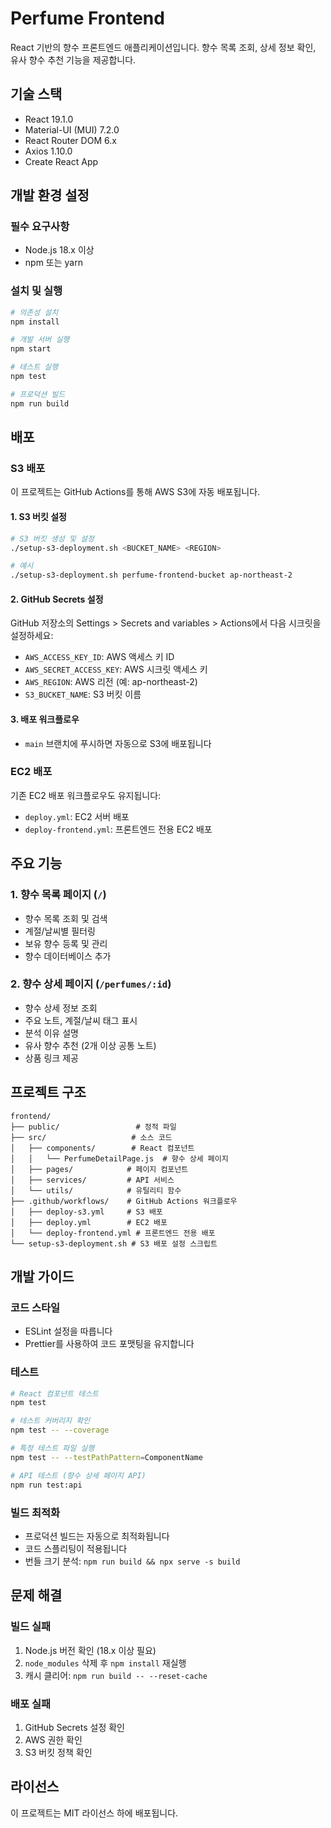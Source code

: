 # Perfume Frontend

React 기반의 향수 프론트엔드 애플리케이션입니다. 향수 목록 조회, 상세 정보 확인, 유사 향수 추천 기능을 제공합니다.

## 기술 스택

- React 19.1.0
- Material-UI (MUI) 7.2.0
- React Router DOM 6.x
- Axios 1.10.0
- Create React App

## 개발 환경 설정

### 필수 요구사항

- Node.js 18.x 이상
- npm 또는 yarn

### 설치 및 실행

```bash
# 의존성 설치
npm install

# 개발 서버 실행
npm start

# 테스트 실행
npm test

# 프로덕션 빌드
npm run build
```

## 배포

### S3 배포

이 프로젝트는 GitHub Actions를 통해 AWS S3에 자동 배포됩니다.

#### 1. S3 버킷 설정

```bash
# S3 버킷 생성 및 설정
./setup-s3-deployment.sh <BUCKET_NAME> <REGION>

# 예시
./setup-s3-deployment.sh perfume-frontend-bucket ap-northeast-2
```

#### 2. GitHub Secrets 설정

GitHub 저장소의 Settings > Secrets and variables > Actions에서 다음 시크릿을 설정하세요:

- `AWS_ACCESS_KEY_ID`: AWS 액세스 키 ID
- `AWS_SECRET_ACCESS_KEY`: AWS 시크릿 액세스 키
- `AWS_REGION`: AWS 리전 (예: ap-northeast-2)
- `S3_BUCKET_NAME`: S3 버킷 이름

#### 3. 배포 워크플로우

- `main` 브랜치에 푸시하면 자동으로 S3에 배포됩니다

### EC2 배포

기존 EC2 배포 워크플로우도 유지됩니다:

- `deploy.yml`: EC2 서버 배포
- `deploy-frontend.yml`: 프론트엔드 전용 EC2 배포

## 주요 기능

### 1. 향수 목록 페이지 (`/`)
- 향수 목록 조회 및 검색
- 계절/날씨별 필터링
- 보유 향수 등록 및 관리
- 향수 데이터베이스 추가

### 2. 향수 상세 페이지 (`/perfumes/:id`)
- 향수 상세 정보 조회
- 주요 노트, 계절/날씨 태그 표시
- 분석 이유 설명
- 유사 향수 추천 (2개 이상 공통 노트)
- 상품 링크 제공

## 프로젝트 구조

```
frontend/
├── public/                 # 정적 파일
├── src/                   # 소스 코드
│   ├── components/        # React 컴포넌트
│   │   └── PerfumeDetailPage.js  # 향수 상세 페이지
│   ├── pages/            # 페이지 컴포넌트
│   ├── services/         # API 서비스
│   └── utils/            # 유틸리티 함수
├── .github/workflows/    # GitHub Actions 워크플로우
│   ├── deploy-s3.yml     # S3 배포
│   ├── deploy.yml        # EC2 배포
│   └── deploy-frontend.yml # 프론트엔드 전용 배포
└── setup-s3-deployment.sh # S3 배포 설정 스크립트
```

## 개발 가이드

### 코드 스타일

- ESLint 설정을 따릅니다
- Prettier를 사용하여 코드 포맷팅을 유지합니다

### 테스트

```bash
# React 컴포넌트 테스트
npm test

# 테스트 커버리지 확인
npm test -- --coverage

# 특정 테스트 파일 실행
npm test -- --testPathPattern=ComponentName

# API 테스트 (향수 상세 페이지 API)
npm run test:api
```

### 빌드 최적화

- 프로덕션 빌드는 자동으로 최적화됩니다
- 코드 스플리팅이 적용됩니다
- 번들 크기 분석: `npm run build && npx serve -s build`

## 문제 해결

### 빌드 실패

1. Node.js 버전 확인 (18.x 이상 필요)
2. `node_modules` 삭제 후 `npm install` 재실행
3. 캐시 클리어: `npm run build -- --reset-cache`

### 배포 실패

1. GitHub Secrets 설정 확인
2. AWS 권한 확인
3. S3 버킷 정책 확인

## 라이선스

이 프로젝트는 MIT 라이선스 하에 배포됩니다.
